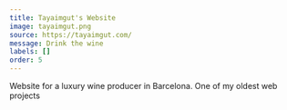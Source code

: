 ```yaml
---
title: Tayaimgut's Website
image: tayaimgut.png
source: https://tayaimgut.com/
message: Drink the wine
labels: []
order: 5
---
```


Website for a luxury wine producer in Barcelona. One of my oldest web projects
